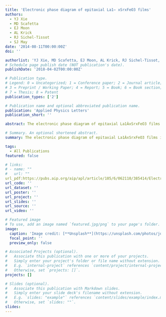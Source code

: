 ```yaml
---
title: 'Electronic phase diagram of epitaxial La1− xSrxFeO3 films'
authors:
  - YJ Xie
  - MD Scafetta
  - EJ Moon
  - AL Krick
  - RJ Sichel-Tissot
  - SJ May
date: '2014-08-11T00:00:00Z'
doi: ''

authorlist: 'YJ Xie, MD Scafetta, EJ Moon, AL Krick, RJ Sichel-Tissot, SJ May'
# Schedule page publish date (NOT publication's date).
publishDate: '2018-04-02T00:00:00Z'

# Publication type.
# Legend: 0 = Uncategorized; 1 = Conference paper; 2 = Journal article;
# 3 = Preprint / Working Paper; 4 = Report; 5 = Book; 6 = Book section;
# 7 = Thesis; 8 = Patent
publication_types: ['2']

# Publication name and optional abbreviated publication name.
publication: 'Applied Physics Letters'
publication_short: ''

abstract: The electronic phase diagram of epitaxial La1ÀxSrxFeO3 films is presented. The films were grown on SrTiO3 using molecular beam epitaxy with post-growth annealing to minimize oxygen vacancies. Insulating behavior is observed from x¼0–0.9, with metallic conduction only present for x¼1. 0. While the La-rich compounds exhibit polaron conduction over all temperatures measured, the Sr-rich films exhibit an electronic phase transition within the compositional window of x¼0. 49–0.9 as revealed by temperature-dependent resistivity measurements. The transition temperatures are found to decrease with increasing Sr content. The constructed phase diagram is discussed in the context of other 3d eg perovskite systems including manganites and cobaltites. VC 2014 AIP Publishing LLC.[http://dx. doi. org/10.1063/1.4893139]

# Summary. An optional shortened abstract.
summary: The electronic phase diagram of epitaxial La1ÀxSrxFeO3 films is presented. The films were grown on SrTiO3 using molecular beam epitaxy with post-growth annealing to minimize oxygen vacancies. Insulating behavior is observed from x¼0–0.9, with metallic conduction only present for x¼1. 0. While the La-rich compounds exhibit polaron conduction over all temperatures measured, the Sr-rich films exhibit an electronic phase transition within the compositional window of x¼0. 49–0.9 as revealed by temperature-dependent resistivity measurements. The transition temperatures are found to decrease with increasing Sr content. The constructed phase diagram is discussed in the context of other 3d eg perovskite systems including manganites and cobaltites. VC 2014 AIP Publishing LLC.[http://dx. doi. org/10.1063/1.4893139]

tags:
  - All Publications
featured: false

# links:
# - name: ""
#   url: ""
url_pdf:https://pubs.aip.org/aip/apl/article/105/6/062110/385414/Electronic-phase-diagram-of-epitaxial-La1-xSrxFeO3
url_code: ''
url_dataset: ''
url_poster: ''
url_project: ''
url_slides: ''
url_source: ''
url_video: ''

# Featured image
# To use, add an image named `featured.jpg/png` to your page's folder.
image:
  caption: 'Image credit: [**Unsplash**](https://unsplash.com/photos/jdD8gXaTZsc)'
  focal_point: ''
  preview_only: false

# Associated Projects (optional).
#   Associate this publication with one or more of your projects.
#   Simply enter your project's folder or file name without extension.
#   E.g. `internal-project` references `content/project/internal-project/index.md`.
#   Otherwise, set `projects: []`.
projects: []

# Slides (optional).
#   Associate this publication with Markdown slides.
#   Simply enter your slide deck's filename without extension.
#   E.g. `slides: "example"` references `content/slides/example/index.md`.
#   Otherwise, set `slides: ""`.
slides:
---
```

